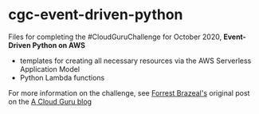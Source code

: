 # cgc-event-driven-python

Files for completing the #CloudGuruChallenge for October 2020, **Event-Driven Python on AWS**

- templates for creating all necessary resources via the AWS Serverless Application Model
- Python Lambda functions

For more information on the challenge, see [Forrest Brazeal's](https://github.com/forrestbrazeal) original post on the [A Cloud Guru blog](https://acloudguru.com/blog/engineering/cloudguruchallenge-python-aws-etl)
